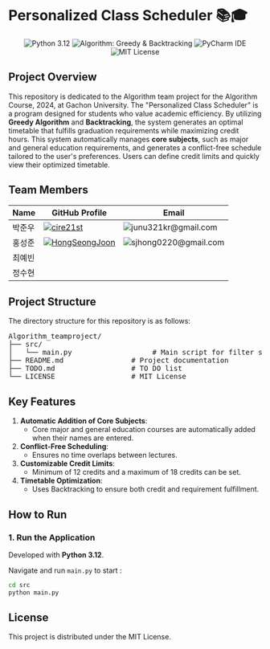 # Personalized Class Scheduler 📚🎓

<p align="center">
  <img src="https://img.shields.io/badge/Python-3.12-blue?logo=python&logoColor=white" alt="Python 3.12">
  <img src="https://img.shields.io/badge/Algorithm-Greedy%20%26%20Backtracking-green" alt="Algorithm: Greedy & Backtracking">
  <img src="https://img.shields.io/badge/IDE-PyCharm-000000?logo=pycharm&logoColor=white" alt="PyCharm IDE">
  <img src="https://img.shields.io/badge/License-MIT-yellow?logo=license&logoColor=white" alt="MIT License">
</p>

## Project Overview
This repository is dedicated to the Algorithm team project for the Algorithm Course, 2024, at Gachon University.
The "Personalized Class Scheduler" is a program designed for students who value academic efficiency. By utilizing **Greedy Algorithm** and **Backtracking**, the system generates an optimal timetable that fulfills graduation requirements while maximizing credit hours.
This system automatically manages **core subjects**, such as major and general education requirements, and generates a conflict-free schedule tailored to the user's preferences. Users can define credit limits and quickly view their optimized timetable.

## Team Members
| Name    | GitHub Profile                                         | Email                                                |
|---------|--------------------------------------------------------|------------------------------------------------------|
| 박준우   | [<img src="https://img.shields.io/badge/GitHub-cire21st-black?logo=github" alt="cire21st">](https://github.com/cire21st)               | <img src="https://img.shields.io/badge/junu321kr@gmail.com-blue" alt="junu321kr@gmail.com">  |
| 홍성준   | [<img src="https://img.shields.io/badge/GitHub-HongSeongJoon-black?logo=github" alt="HongSeongJoon">](https://github.com/HongSeongJoon)               | <img src="https://img.shields.io/badge/sjhong0220@gmail.com-blue" alt="sjhong0220@gmail.com">  |
| 최예빈   | [<img src="https://img.shields.io/badge/GitHub-cire21st-black?logo=github" alt="">](https://github.com/)               | <img src="https://img.shields.io/badge/-blue" alt="">  |
| 정수현   | [<img src="https://img.shields.io/badge/GitHub-cire21st-black?logo=github" alt="">](https://github.com/)               | <img src="https://img.shields.io/badge/-blue" alt="">  |

## Project Structure
The directory structure for this repository is as follows:

<pre>
Algorithm_teamproject/
├── src/
│   └── main.py                   # Main script for filter selection and application
├── README.md                # Project documentation
├── TODO.md                  # TO DO list
└── LICENSE                  # MIT License
</pre>

## Key Features
1. **Automatic Addition of Core Subjects**:
   - Core major and general education courses are automatically added when their names are entered.
2. **Conflict-Free Scheduling**:
   - Ensures no time overlaps between lectures.
3. **Customizable Credit Limits**:
   - Minimum of 12 credits and a maximum of 18 credits can be set.
4. **Timetable Optimization**:
   - Uses Backtracking to ensure both credit and requirement fulfillment.

## How to Run

### 1. **Run the Application**  
Developed with **Python 3.12**.

Navigate and run `main.py` to start :
   ```bash
   cd src
   python main.py
   ```

## License
This project is distributed under the MIT License.
